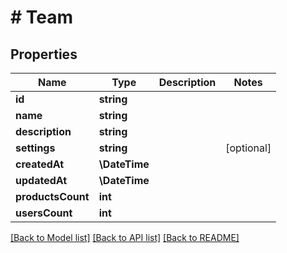 # # Team

## Properties

Name | Type | Description | Notes
------------ | ------------- | ------------- | -------------
**id** | **string** |  |
**name** | **string** |  |
**description** | **string** |  |
**settings** | **string** |  | [optional]
**createdAt** | **\DateTime** |  |
**updatedAt** | **\DateTime** |  |
**productsCount** | **int** |  |
**usersCount** | **int** |  |

[[Back to Model list]](../../README.md#models) [[Back to API list]](../../README.md#endpoints) [[Back to README]](../../README.md)
